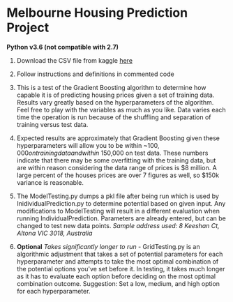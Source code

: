 # Melbourne Housing Prediction Project
**Python v3.6 (not compatible with 2.7)**

1. Download the CSV file from kaggle [here](https://www.kaggle.com/anthonypino/melbourne-housing-market?)

2. Follow instructions and definitions in commented code

3. This is a test of the Gradient Boosting algorithm to determine how capable it is of predicting housing prices given a set of training data. Results vary greatly based on the hyperparameters of the algorithm. Feel free to play with the variables as much as you like. Data varies each time the operation is run because of the shuffling and separation of training versus test data.

4. Expected results are approximately that Gradient Boosting given these hyperparameters will allow you to be within ~$100,000 on training data and within ~$150,000 on test data. These numbers indicate that there may be some overfitting with the training data, but are within reason considering the data range of prices is $8 million. A large percent of the houses prices are over 7 figures as well, so $150k variance is reasonable.

5. The ModelTesting.py dumps a pkl file after being run which is used by InidividualPrediction.py to determine potential based on given input. Any modifications to ModelTesting will result in a different evaluation when running IndividualPrediction. Parameters are already entered, but can be changed to test new data points.
*Sample address used: 8 Keeshan Ct, Altona VIC 3018, Australia*

6. **Optional** *Takes significantly longer to run* - GridTesting.py is an algorithmic adjustment that takes a set of potential parameters for each hyperparameter and attempts to take the most optimal combination of the potential options you've set before it. In testing, it takes much longer as it has to evaluate each option before deciding on the most optimal combination outcome. Suggestion: Set a low, medium, and high option for each hyperparameter.